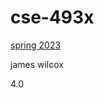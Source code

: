 # cse-493x

[spring 2023](https://courses.cs.washington.edu/courses/cse493x/23sp/)

james wilcox

4.0
